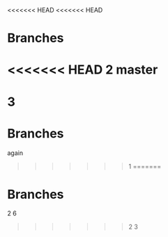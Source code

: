 <<<<<<< HEAD
<<<<<<< HEAD
# Branches
<<<<<<< HEAD
2
master
=======
3
=======
# Branches  
again
>>>>>>> 1
=======
# Branches
2
6
>>>>>>> 2
>>>>>>> 3
